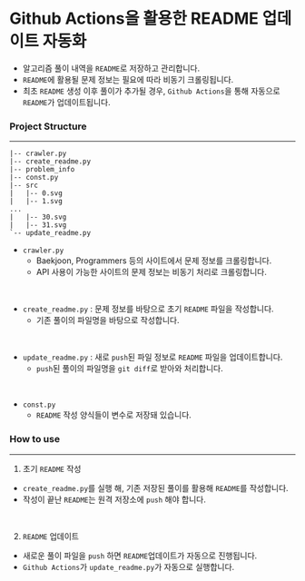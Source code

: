 # Github Actions을 활용한 README 업데이트 자동화
- 알고리즘 풀이 내역을 `README`로 저장하고 관리합니다.
- `README`에 활용될 문제 정보는 필요에 따라 비동기 크롤링됩니다.
- 최초 `README` 생성 이후 풀이가 추가될 경우, `Github Actions`을 통해 자동으로 `README`가 업데이트됩니다.

### Project Structure
---
```
|-- crawler.py
|-- create_readme.py
|-- problem_info
|-- const.py
|-- src
|   |-- 0.svg
|   |-- 1.svg
...
|   |-- 30.svg
|   |-- 31.svg
`-- update_readme.py
```

- `crawler.py`
  - Baekjoon, Programmers 등의 사이트에서 문제 정보를 크롤링합니다.
  - API 사용이 가능한 사이트의 문제 정보는 비동기 처리로 크롤링합니다.

</br>

- `create_readme.py` : 문제 정보를 바탕으로 초기 `README` 파일을 작성합니다.
  - 기존 풀이의 파일명을 바탕으로 작성합니다.

</br>

- `update_readme.py` : 새로 `push`된 파일 정보로 `README` 파일을 업데이트합니다.
  - `push`된 풀이의 파일명을 `git diff`로 받아와 처리합니다.

</br>

- `const.py`
  - `README` 작성 양식들이 변수로 저장돼 있습니다.

### How to use
---
1. 초기 `README` 작성
- `create_readme.py`를 실행 해, 기존 저장된 풀이를 활용해 `README`를 작성합니다. 
- 작성이 끝난 `README`는 원격 저장소에 `push` 해야 합니다.

</br>


2. `README` 업데이트
- 새로운 풀이 파일을 `push` 하면 `README`업데이트가 자동으로 진행됩니다.
- `Github Actions`가 `update_readme.py`가 자동으로 실행합니다.